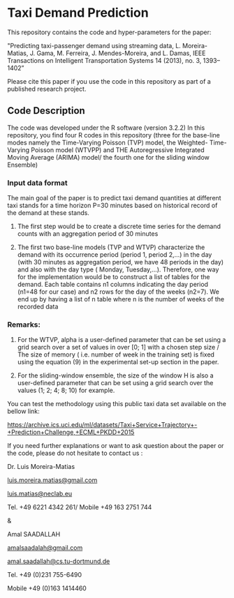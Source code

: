 # Taxi Demand Prediction
This repository contains the code and hyper-parameters for the paper:

"Predicting taxi-passenger demand using streaming data, L. Moreira-Matias, J. Gama, M. Ferreira, J. Mendes-Moreira, and L. Damas, IEEE Transactions on Intelligent Transportation Systems 14 (2013), no. 3, 1393–1402”

Please cite this paper if you use the code in this repository as part of a published research project.

## Code Description
The code was developed under the R software (version 3.2.2)
In this repository, you find four R codes in this repository (three for the base-line modes namely the Time-Varying Poisson (TVP) model, the Weighted- Time-Varying Poisson model (WTVPP) and THE Autoregressive Integrated Moving Average (ARIMA) model/ the fourth one for the sliding window Ensemble)

### Input data format
The main goal of the paper is to predict taxi demand quantities at different taxi stands for a time horizon P=30 minutes based on historical record of the demand at these stands.

1.	The first step would be to create a discrete time series for the demand counts with an aggregation period of 30 minutes

2.	The first two base-line models (TVP and WTVP) characterize the demand with its occurrence period (period 1, period 2,…) in the day (with 30 minutes as aggregation period, we have 48 periods in the day) and also  with the day type ( Monday, Tuesday,…). Therefore, one way for the implementation would be to construct a list of tables for the demand. Each table contains n1 columns indicating the day period (n1=48 for our case) and n2 rows for the day of the weeks (n2=7). We end up by having  a list of n table  where n is the number of weeks of  the recorded data 


### Remarks:
1.	For the WTVP, alpha is a  user-defined parameter that can be set using a grid search over a set of values in over [0; 1] with a chosen step size /  The size of memory ( i.e. number of week in the training set) is fixed using the  equation (9) in  the experimental set-up section in the paper.

2.	For the sliding-window ensemble, the size of the window H is also a user-defined parameter that can be set using a	 grid search  over the values (1; 2; 4; 8; 10) for example.


You can test the methodology using this public taxi data set available on the bellow link:

https://archive.ics.uci.edu/ml/datasets/Taxi+Service+Trajectory+-+Prediction+Challenge,+ECML+PKDD+2015 


If you need further explanations or want to ask question about the paper or the code, please do not hesitate to contact us :

Dr. Luis Moreira-Matias

luis.moreira.matias@gmail.com

luis.matias@neclab.eu

Tel. +49 6221 4342 261/
Mobile +49 163 2751 744

&   

Amal SAADALLAH

amalsaadalah@gmail.com

amal.saadallah@cs.tu-dortmund.de

Tel. +49 (0)231 755-6490

Mobile +49 (0)163 1414460
